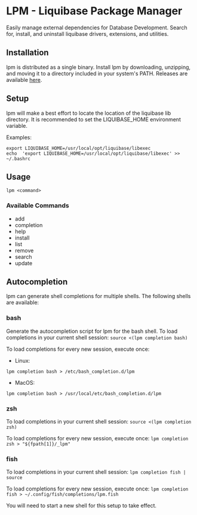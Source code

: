 # LPM - Liquibase Package Manager
Easily manage external dependencies for Database Development. Search for, install, and uninstall liquibase drivers, extensions, and utilities.

## Installation
lpm is distributed as a single binary. Install lpm by downloading, unzipping, and moving it to a directory included in your system's PATH. Releases are available [here](https://github.com/mcred/liquibase-package-manager/releases).

## Setup
lpm will make a best effort to locate the location of the liquibase lib directory. It is recommended to set the LIQUIBASE_HOME environment variable.

Examples:
```shell
export LIQUIBASE_HOME=/usr/local/opt/liquibase/libexec
echo  'export LIQUIBASE_HOME=/usr/local/opt/liquibase/libexec' >> ~/.bashrc 
```

## Usage
```shell
lpm <command>
```
### Available Commands
* add
* completion
* help
* install
* list
* remove
* search
* update

## Autocompletion
lpm can generate shell completions for multiple shells. The following shells are available:

### bash
Generate the autocompletion script for lpm for the bash shell.
To load completions in your current shell session:
`source <(lpm completion bash)`

To load completions for every new session, execute once:
- Linux:
```shell
lpm completion bash > /etc/bash_completion.d/lpm
```
- MacOS:
```shell
lpm completion bash > /usr/local/etc/bash_completion.d/lpm
```

### zsh
To load completions in your current shell session:
`source <(lpm completion zsh)`

To load completions for every new session, execute once:
`lpm completion zsh > "${fpath[1]}/_lpm"`

### fish
To load completions in your current shell session:
`lpm completion fish | source`

To load completions for every new session, execute once:
`lpm completion fish > ~/.config/fish/completions/lpm.fish`

You will need to start a new shell for this setup to take effect.